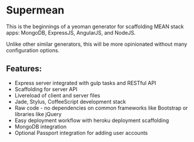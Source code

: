 # Supermean

This is the beginnings of a yeoman generator for scaffolding MEAN stack apps: MongoDB, ExpressJS, AngularJS, and NodeJS.

Unlike other similar generators, this will be more opinionated without many configuration options. 

## Features:

* Express server integrated with gulp tasks and RESTful API
* Scaffolding for server API
* Livereload of client and server files
* Jade, Stylus, CoffeeScript development stack
* Raw code - no dependencies on common frameworks like Bootstrap or libraries like jQuery
* Easy deployment workflow with heroku deployment scaffolding
* MongoDB integration
* Optional Passport integration for adding user accounts